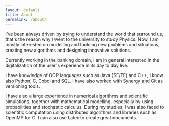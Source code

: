 ```yaml
---
layout: default
title: About
permalink: /about/
---
```


I've been always driven by trying to understand the world that surround us, that's the reason why I went to the university to study Physics. Now, I am mostly interested on modelling and tackling new problems and situations, creating new algorithms and designing innovative solutions.

Currently working in the banking domain, I am in general interested in the digitalization of the user's experience in its day to day live.

I have knowledge of OOP languages such as Java (SE/EE) and C++, I know also Python, C, Cobol and SQL. I have also worked with Synergy and Git as versioning tools.

I have also a large experience in numerical algorithms and scientific simulations, together with mathematical modelling, especially by using probabilities and stochastic calculus. During my studies, I was also faced to scientific computation using distributed algorithms and libraries such as OpenMP for C. I can also use Latex to create great documents.

